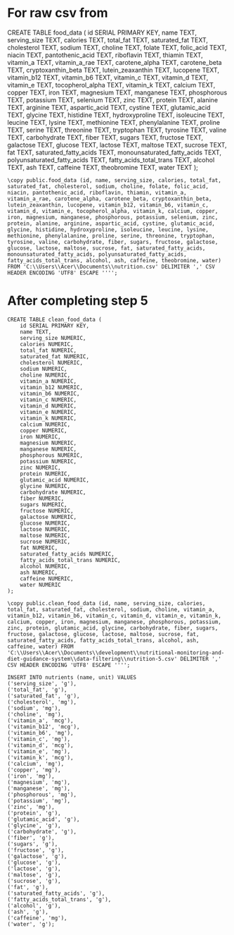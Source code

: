 # For raw csv from

CREATE TABLE food_data (
id SERIAL PRIMARY KEY,
name TEXT,
serving_size TEXT,
calories TEXT,
total_fat TEXT,
saturated_fat TEXT,
cholesterol TEXT,
sodium TEXT,
choline TEXT,
folate TEXT,
folic_acid TEXT,
niacin TEXT,
pantothenic_acid TEXT,
riboflavin TEXT,
thiamin TEXT,
vitamin_a TEXT,
vitamin_a_rae TEXT,
carotene_alpha TEXT,
carotene_beta TEXT,
cryptoxanthin_beta TEXT,
lutein_zeaxanthin TEXT,
lucopene TEXT,
vitamin_b12 TEXT,
vitamin_b6 TEXT,
vitamin_c TEXT,
vitamin_d TEXT,
vitamin_e TEXT,
tocopherol_alpha TEXT,
vitamin_k TEXT,
calcium TEXT,
copper TEXT,
iron TEXT,
magnesium TEXT,
manganese TEXT,
phosphorous TEXT,
potassium TEXT,
selenium TEXT,
zinc TEXT,
protein TEXT,
alanine TEXT,
arginine TEXT,
aspartic_acid TEXT,
cystine TEXT,
glutamic_acid TEXT,
glycine TEXT,
histidine TEXT,
hydroxyproline TEXT,
isoleucine TEXT,
leucine TEXT,
lysine TEXT,
methionine TEXT,
phenylalanine TEXT,
proline TEXT,
serine TEXT,
threonine TEXT,
tryptophan TEXT,
tyrosine TEXT,
valine TEXT,
carbohydrate TEXT,
fiber TEXT,
sugars TEXT,
fructose TEXT,
galactose TEXT,
glucose TEXT,
lactose TEXT,
maltose TEXT,
sucrose TEXT,
fat TEXT,
saturated_fatty_acids TEXT,
monounsaturated_fatty_acids TEXT,
polyunsaturated_fatty_acids TEXT,
fatty_acids_total_trans TEXT,
alcohol TEXT,
ash TEXT,
caffeine TEXT,
theobromine TEXT,
water TEXT
);

```
\copy public.food_data (id, name, serving_size, calories, total_fat, saturated_fat, cholesterol, sodium, choline, folate, folic_acid, niacin, pantothenic_acid, riboflavin, thiamin, vitamin_a, vitamin_a_rae, carotene_alpha, carotene_beta, cryptoxanthin_beta, lutein_zeaxanthin, lucopene, vitamin_b12, vitamin_b6, vitamin_c, vitamin_d, vitamin_e, tocopherol_alpha, vitamin_k, calcium, copper, iron, magnesium, manganese, phosphorous, potassium, selenium, zinc, protein, alanine, arginine, aspartic_acid, cystine, glutamic_acid, glycine, histidine, hydroxyproline, isoleucine, leucine, lysine, methionine, phenylalanine, proline, serine, threonine, tryptophan, tyrosine, valine, carbohydrate, fiber, sugars, fructose, galactose, glucose, lactose, maltose, sucrose, fat, saturated_fatty_acids, monounsaturated_fatty_acids, polyunsaturated_fatty_acids, fatty_acids_total_trans, alcohol, ash, caffeine, theobromine, water) FROM 'C:\\Users\\Acer\\Documents\\nutrition.csv' DELIMITER ',' CSV HEADER ENCODING 'UTF8' ESCAPE '''';
```

# After completing step 5

```
CREATE TABLE clean_food_data (
    id SERIAL PRIMARY KEY,
    name TEXT,
    serving_size NUMERIC,
    calories NUMERIC,
    total_fat NUMERIC,
    saturated_fat NUMERIC,
    cholesterol NUMERIC,
    sodium NUMERIC,
    choline NUMERIC,
    vitamin_a NUMERIC,
    vitamin_b12 NUMERIC,
    vitamin_b6 NUMERIC,
    vitamin_c NUMERIC,
    vitamin_d NUMERIC,
    vitamin_e NUMERIC,
    vitamin_k NUMERIC,
    calcium NUMERIC,
    copper NUMERIC,
    iron NUMERIC,
    magnesium NUMERIC,
    manganese NUMERIC,
    phosphorous NUMERIC,
    potassium NUMERIC,
    zinc NUMERIC,
    protein NUMERIC,
    glutamic_acid NUMERIC,
    glycine NUMERIC,
    carbohydrate NUMERIC,
    fiber NUMERIC,
    sugars NUMERIC,
    fructose NUMERIC,
    galactose NUMERIC,
    glucose NUMERIC,
    lactose NUMERIC,
    maltose NUMERIC,
    sucrose NUMERIC,
    fat NUMERIC,
    saturated_fatty_acids NUMERIC,
    fatty_acids_total_trans NUMERIC,
    alcohol NUMERIC,
    ash NUMERIC,
    caffeine NUMERIC,
    water NUMERIC
);

```

```
\copy public.clean_food_data (id, name, serving_size, calories, total_fat, saturated_fat, cholesterol, sodium, choline, vitamin_a, vitamin_b12, vitamin_b6, vitamin_c, vitamin_d, vitamin_e, vitamin_k, calcium, copper, iron, magnesium, manganese, phosphorous, potassium, zinc, protein, glutamic_acid, glycine, carbohydrate, fiber, sugars, fructose, galactose, glucose, lactose, maltose, sucrose, fat, saturated_fatty_acids, fatty_acids_total_trans, alcohol, ash, caffeine, water) FROM 'C:\\Users\\Acer\\Documents\\development\\nutritional-monitoring-and-diet-guidance-system\\data-filtering\\nutrition-5.csv' DELIMITER ',' CSV HEADER ENCODING 'UTF8' ESCAPE '''';
```

```
INSERT INTO nutrients (name, unit) VALUES
('serving_size', 'g'),
('total_fat', 'g'),
('saturated_fat', 'g'),
('cholesterol', 'mg'),
('sodium', 'mg'),
('choline', 'mg'),
('vitamin_a', 'mcg'),
('vitamin_b12', 'mcg'),
('vitamin_b6', 'mg'),
('vitamin_c', 'mg'),
('vitamin_d', 'mcg'),
('vitamin_e', 'mg'),
('vitamin_k', 'mcg'),
('calcium', 'mg'),
('copper', 'mg'),
('iron', 'mg'),
('magnesium', 'mg'),
('manganese', 'mg'),
('phosphorous', 'mg'),
('potassium', 'mg'),
('zinc', 'mg'),
('protein', 'g'),
('glutamic_acid', 'g'),
('glycine', 'g'),
('carbohydrate', 'g'),
('fiber', 'g'),
('sugars', 'g'),
('fructose', 'g'),
('galactose', 'g'),
('glucose', 'g'),
('lactose', 'g'),
('maltose', 'g'),
('sucrose', 'g'),
('fat', 'g'),
('saturated_fatty_acids', 'g'),
('fatty_acids_total_trans', 'g'),
('alcohol', 'g'),
('ash', 'g'),
('caffeine', 'mg'),
('water', 'g');
```
